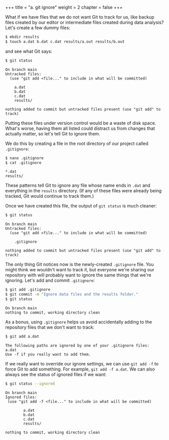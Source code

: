 +++
title = "a. git ignore"
weight = 2
chapter = false
+++

What if we have files that we do not want Git to track for us,
like backup files created by our editor
or intermediate files created during data analysis?
Let's create a few dummy files:

```Bash
$ mkdir results
$ touch a.dat b.dat c.dat results/a.out results/b.out
```


and see what Git says:

```Bash
$ git status
```


```
On branch main
Untracked files:
  (use "git add <file..." to include in what will be committed)

	a.dat
	b.dat
	c.dat
	results/

nothing added to commit but untracked files present (use "git add" to track)
```


Putting these files under version control would be a waste of disk space.
What's worse,
having them all listed could distract us from changes that actually matter,
so let's tell Git to ignore them.

We do this by creating a file in the root directory of our project called `.gitignore`:

```Bash
$ nano .gitignore
$ cat .gitignore
```


```
*.dat
results/
```


These patterns tell Git to ignore any file whose name ends in `.dat`
and everything in the `results` directory.
(If any of these files were already being tracked,
Git would continue to track them.)

Once we have created this file,
the output of `git status` is much cleaner:

```Bash
$ git status
```


```
On branch main
Untracked files:
  (use "git add <file..." to include in what will be committed)

	.gitignore

nothing added to commit but untracked files present (use "git add" to track)
```


The only thing Git notices now is the newly-created `.gitignore` file.
You might think we wouldn't want to track it,
but everyone we're sharing our repository with will probably want to ignore
the same things that we're ignoring.
Let's add and commit `.gitignore`:

```Bash
$ git add .gitignore
$ git commit -m "Ignore data files and the results folder."
$ git status
```


```
On branch main
nothing to commit, working directory clean
```


As a bonus, using `.gitignore` helps us avoid accidentally adding to the repository files that we don't want to track:

```Bash
$ git add a.dat
```


```
The following paths are ignored by one of your .gitignore files:
a.dat
Use -f if you really want to add them.
```


If we really want to override our ignore settings,
we can use `git add -f` to force Git to add something. For example,
`git add -f a.dat`.
We can also always see the status of ignored files if we want:

```Bash
$ git status --ignored
```


```
On branch main
Ignored files:
 (use "git add -f <file..." to include in what will be committed)

        a.dat
        b.dat
        c.dat
        results/

nothing to commit, working directory clean
```
